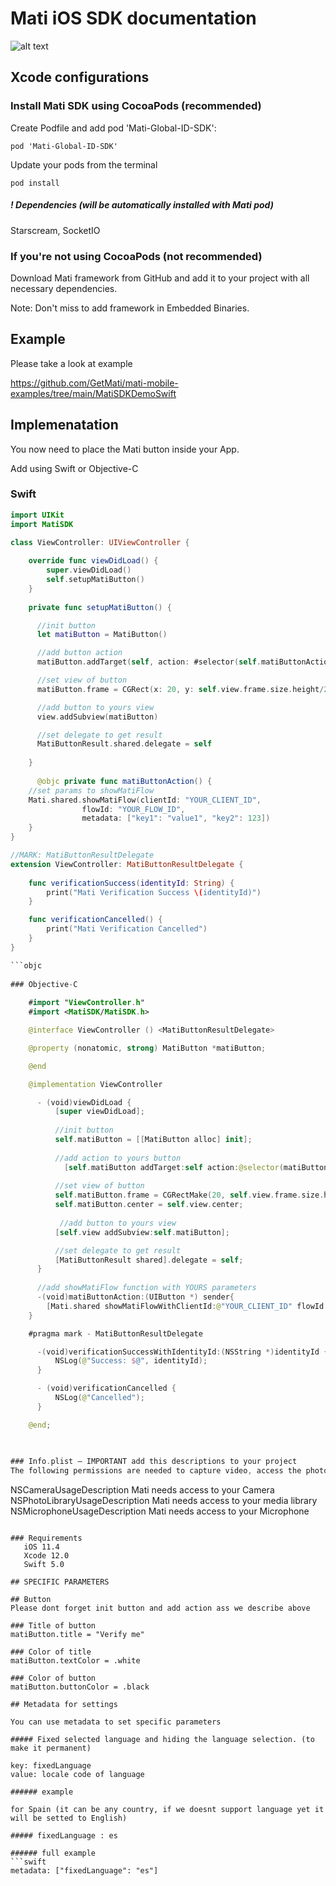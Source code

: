 # Mati iOS SDK documentation 

![alt text](https://github.com/MatiFace/mati-global-id-sdk/blob/master/readme_pic.png)

## Xcode configurations

### Install Mati SDK using CocoaPods (recommended)

Create Podfile and add pod 'Mati-Global-ID-SDK':
  
    pod 'Mati-Global-ID-SDK'
    
Update your pods from the terminal

    pod install
    
##### ! Dependencies (will be automatically installed with Mati pod)
Starscream, SocketIO

### If you're not using CocoaPods (not recommended)

Download Mati framework from GitHub and add it to your project with all necessary dependencies.

Note: Don't miss to add framework in Embedded Binaries.


## Example

Please take a look at example

https://github.com/GetMati/mati-mobile-examples/tree/main/MatiSDKDemoSwift


## Implemenatation
You now need to place the Mati button inside your App. 

Add using Swift or Objective-C 

### Swift

```swift
import UIKit
import MatiSDK

class ViewController: UIViewController {
    
	override func viewDidLoad() {
		super.viewDidLoad()
		self.setupMatiButton()
	}
    
    private func setupMatiButton() {

      //init button
      let matiButton = MatiButton()

      //add button action
      matiButton.addTarget(self, action: #selector(self.matiButtonAction), for: .touchUpInside)

      //set view of button
      matiButton.frame = CGRect(x: 20, y: self.view.frame.size.height/2 - 50, width: view.frame.size.width - 40, height: 50)

      //add button to yours view
      view.addSubview(matiButton)

      //set delegate to get result
      MatiButtonResult.shared.delegate = self
      
    }
  
      @objc private func matiButtonAction() {
	//set params to showMatiFlow
	Mati.shared.showMatiFlow(clientId: "YOUR_CLIENT_ID",
				flowId: "YOUR_FLOW_ID",
				metadata: ["key1": "value1", "key2": 123])
	}
}

//MARK: MatiButtonResultDelegate
extension ViewController: MatiButtonResultDelegate {
    
	func verificationSuccess(identityId: String) {
		print("Mati Verification Success \(identityId)")
	}

	func verificationCancelled() {
		print("Mati Verification Cancelled")
	}
}

```objc
   
### Objective-C
    
    #import "ViewController.h"
    #import <MatiSDK/MatiSDK.h>

    @interface ViewController () <MatiButtonResultDelegate>

    @property (nonatomic, strong) MatiButton *matiButton;

    @end

    @implementation ViewController

      - (void)viewDidLoad {
          [super viewDidLoad];
          
          //init button
          self.matiButton = [[MatiButton alloc] init];
          
          //add action to yours button
            [self.matiButton addTarget:self action:@selector(matiButtonAction:) forControlEvents:UIControlEventTouchUpInside];
          
          //set view of button
          self.matiButton.frame = CGRectMake(20, self.view.frame.size.height/2 - 25, self.view.frame.size.width - 40, 50);
          self.matiButton.center = self.view.center;
          
           //add button to yours view
          [self.view addSubview:self.matiButton];

		  //set delegate to get result
          [MatiButtonResult shared].delegate = self;
      }
      
      //add showMatiFlow function with YOURS parameters
      -(void)matiButtonAction:(UIButton *) sender{
      	[Mati.shared showMatiFlowWithClientId:@"YOUR_CLIENT_ID" flowId:@"YOUR_FLOW_ID"  metadata:@{@"key1":@"value"}];
	}

    #pragma mark - MatiButtonResultDelegate

      -(void)verificationSuccessWithIdentityId:(NSString *)identityId {
          NSLog(@"Success: $@", identityId);
      }

      - (void)verificationCancelled {
          NSLog(@"Cancelled");
      }

    @end;
    
    

### Info.plist – IMPORTANT add this descriptions to your project
The following permissions are needed to capture video, access the photo gallery and microphone to use voiceliveness feature.

```
<key>NSCameraUsageDescription</key>
<string>Mati needs access to your Camera</string>
<key>NSPhotoLibraryUsageDescription</key>
<string>Mati needs access to your media library</string>
<key>NSMicrophoneUsageDescription</key>
<string>Mati needs access to your Microphone</string>
```
    
### Requirements 
   iOS 11.4  
   Xcode 12.0  
   Swift 5.0  

## SPECIFIC PARAMETERS

## Button
Please dont forget init button and add action ass we describe above

### Title of button
matiButton.title = "Verify me"

### Color of title
matiButton.textColor = .white

### Color of button
matiButton.buttonColor = .black

## Metadata for settings

You can use metadata to set specific parameters

##### Fixed selected language and hiding the language selection. (to make it permanent)

key: fixedLanguage
value: locale code of language

###### example

for Spain (it can be any country, if we doesnt support language yet it will be setted to English)

##### fixedLanguage : es

###### full example
```swift
metadata: ["fixedLanguage": "es"]
```
